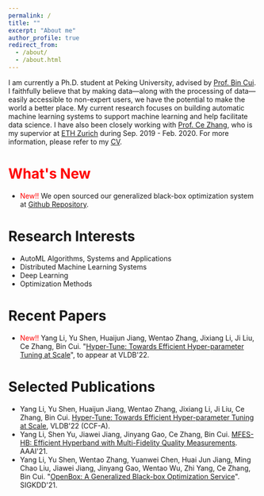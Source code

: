 ```yaml
---
permalink: /
title: ""
excerpt: "About me"
author_profile: true
redirect_from: 
  - /about/
  - /about.html
---
```


I am currently a Ph.D. student at Peking University, advised by [Prof. Bin Cui](https://cs.pku.edu.cn/info/1082/1276.htm). I faithfully believe that by making data—along with the processing of data—easily accessible to non-expert users, we have the potential to make the world a better place. My current research focuses on building automatic machine learning systems to support machine learning and help facilitate data science.
I have also been closely working with [Prof. Ce Zhang](https://ds3lab.inf.ethz.ch/members/ce-zhang.html), who is my supervior at [ETH Zurich](https://ethz.ch/en.html) during Sep. 2019 - Feb. 2020.
For more information, please refer to my [CV](https://github.com/thomas-young-2013/thomas-young-2013.github.io/blob/master/files/CV/CV.pdf).


<span style="color:red">What's New</span>
======
* <span style="color:red">New!!</span> We open sourced our generalized black-box optimization system at [Github Repository](https://github.com/PKU-DAIR/open-box). 

Research Interests
======
* AutoML Algorithms, Systems and Applications
* Distributed Machine Learning Systems
* Deep Learning
* Optimization Methods

Recent Papers
======
* <span style="color:red">New!!</span> Yang Li, Yu Shen, Huaijun Jiang, Wentao Zhang, Jixiang Li, Ji Liu, Ce Zhang, Bin Cui. "[Hyper-Tune: Towards Efficient Hyper-parameter Tuning at Scale]()", to appear at VLDB'22.  

Selected Publications
======
* Yang Li, Yu Shen, Huaijun Jiang, Wentao Zhang, Jixiang Li, Ji Liu, Ce Zhang, Bin Cui. [Hyper-Tune: Towards Efficient Hyper-parameter Tuning at Scale](), VLDB'22 (CCF-A).
* Yang Li, Shen Yu, Jiawei Jiang, Jinyang Gao, Ce Zhang, Bin Cui. [MFES-HB: Efficient Hyperband with Multi-Fidelity Quality Measurements](https://arxiv.org/abs/2012.03011). AAAI'21. 
* Yang Li, Yu Shen, Wentao Zhang, Yuanwei Chen, Huai Jun Jiang, Ming Chao Liu, Jiawei Jiang, Jinyang Gao, Wentao Wu, Zhi Yang, Ce Zhang, Bin Cui. "[OpenBox: A Generalized Black-box Optimization Service](https://arxiv.org/abs/2106.00421)". SIGKDD'21.
